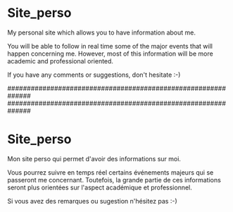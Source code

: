 # Site_perso
My personal site which allows you to have information about me.

You will be able to follow in real time some of the major events that will happen concerning me. However, most of this information will be more academic and professional oriented.

If you have any comments or suggestions, don't hesitate :-)

##############################################################
##############################################################

# Site_perso
Mon site perso qui permet d'avoir des informations sur moi.

Vous pourrez suivre en temps réel certains événements majeurs qui se passeront me concernant. Toutefois, la grande partie de ces informations seront plus orientées sur l'aspect académique et professionnel.

Si vous avez des remarques ou sugestion n'hésitez pas :-)
